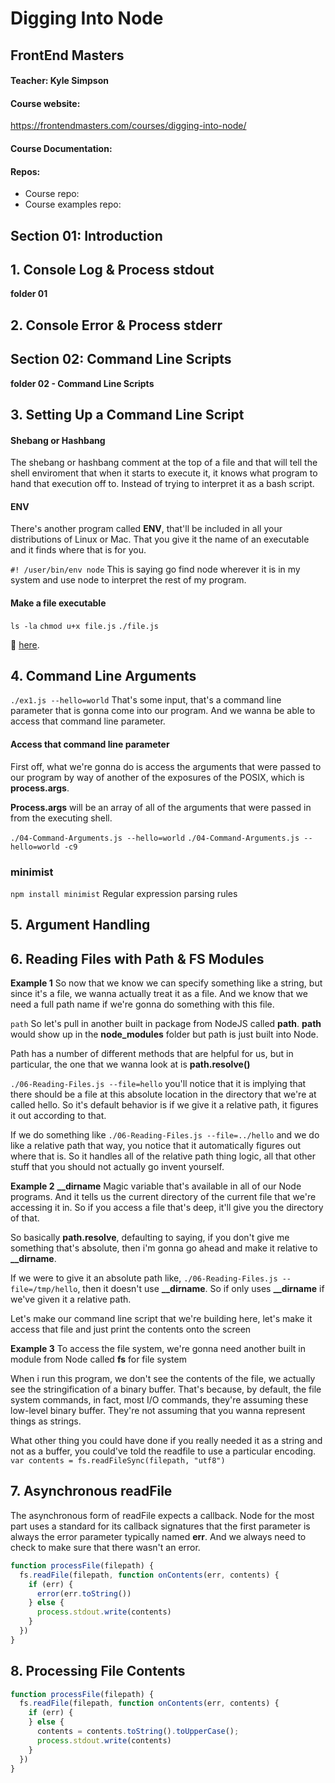 # Digging Into Node

## FrontEnd Masters

#### Teacher: Kyle Simpson

#### Course website:

https://frontendmasters.com/courses/digging-into-node/

#### Course Documentation:

#### Repos:

- Course repo:
- Course examples repo:

## Section 01: Introduction

## 1. Console Log & Process stdout

**folder 01**

## 2. Console Error & Process stderr

## Section 02: Command Line Scripts

**folder 02 - Command Line Scripts**

## 3. Setting Up a Command Line Script

#### Shebang or Hashbang

The shebang or hashbang comment at the top of a file and that will tell the shell enviroment that when it starts to execute it, it knows what program to hand that execution off to. Instead of trying to interpret it as a bash script.

#### ENV

There's another program called **ENV**, that'll be included in all your distributions of Linux or Mac. That you give it the name of an executable and it finds where that is for you.

`#! /user/bin/env node` This is saying go find node wherever it is in my system and use node to interpret the rest of my program.

#### Make a file executable

`ls -la`
`chmod u+x file.js`
`./file.js`

:link: [here](https://nodejs.org/api/globals.html).

## 4. Command Line Arguments

`./ex1.js --hello=world` That's some input, that's a command line parameter that is gonna come into our program. And we wanna be able to access that command line parameter.

#### Access that command line parameter

First off, what we're gonna do is access the arguments that were passed to our program by way of another of the exposures of the POSIX, which is **process.args**.

**Process.args** will be an array of all of the arguments that were passed in from the executing shell.

`./04-Command-Arguments.js --hello=world`
`./04-Command-Arguments.js --hello=world -c9`

### minimist

`npm install minimist` Regular expression parsing rules

## 5. Argument Handling

## 6. Reading Files with Path & FS Modules

**Example 1**
So now that we know we can specify something like a string, but since it's a file, we wanna actually treat it as a file. And we know that we need a full path name if we're gonna do something with this file.

`path` So let's pull in another built in package from NodeJS called **path**. **path** would show up in the **node_modules** folder but path is just built into Node.

Path has a number of different methods that are helpful for us, but in particular, the one that we wanna look at is **path.resolve()**

`./06-Reading-Files.js --file=hello` you'll notice that it is implying that there should be a file at this absolute location in the directory that we're at called hello. So it's default behavior is if we give it a relative path, it figures it out according to that.

If we do something like `./06-Reading-Files.js --file=../hello` and we do like a relative path that way, you notice that it automatically figures out where that is. So it handles all of the relative path thing logic, all that other stuff that you should not actually go invent yourself.

**Example 2**
**\_\_dirname** Magic variable that's available in all of our Node programs. And it tells us the current directory of the current file that we're accessing it in. So if you access a file that's deep, it'll give you the directory of that.

So basically **path.resolve**, defaulting to saying, if you don't give me something that's absolute, then i'm gonna go ahead and make it relative to **\_\_dirname**.

If we were to give it an absolute path like, `./06-Reading-Files.js --file=/tmp/hello`, then it doesn't use **\_\_dirname**. So if only uses **\_\_dirname** if we've given it a relative path.

Let's make our command line script that we're building here, let's make it access that file and just print the contents onto the screen

**Example 3**
To access the file system, we're gonna need another built in module from Node called **fs** for file system

When i run this program, we don't see the contents of the file, we actually see the stringification of a binary buffer. That's because, by default, the file system commands, in fact, most I/O commands, they're assuming these low-level binary buffer. They're not assuming that you wanna represent things as strings.

What other thing you could have done if you really needed it as a string and not as a buffer, you could've told the readfile to use a particular encoding. `var contents = fs.readFileSync(filepath, "utf8")`

## 7. Asynchronous readFile

The asynchronous form of readFile expects a callback. Node for the most part uses a standard for its callback signatures that the first parameter is always the error parameter typically named **err**. And we always need to check to make sure that there wasn't an error.

```javascript
function processFile(filepath) {
  fs.readFile(filepath, function onContents(err, contents) {
    if (err) {
      error(err.toString())
    } else {
      process.stdout.write(contents)
    }
  })
}
```

## 8. Processing File Contents

```javascript
function processFile(filepath) {
  fs.readFile(filepath, function onContents(err, contents) {
    if (err) {
    } else {
      contents = contents.toString().toUpperCase();
      process.stdout.write(contents)
    }
  })
}
```